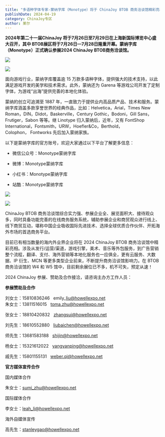 ```yaml
---
title: "多语种字体专家-蒙纳字库（Monotype）将于 ChinaJoy BTOB 商务洽谈馆精彩亮相"
publishDate: 2024-04-19
category: ChinaJoy专区
author: 莱尔
---
```


**2024年第二十一届ChinaJoy 将于7月26日至7月29日在上海新国际博览中心盛大召开，其中 BTOB展区将于7月26日—7月28日隆重开幕。蒙纳字库（Monotype）正式确认参展2024 ChinaJoy BTOB商务洽谈馆。**

![](https://ec-net-1251389766.cos.ap-shanghai.myqcloud.com/wp-content/uploads/2024/04/20240419150635904.jpg)

![](https://ec-net-1251389766.cos.ap-shanghai.myqcloud.com/wp-content/uploads/2024/04/20240419150638691.jpg)

面向游戏行业，蒙纳字库覆盖逾 15 万款多语种字体，提供强大的技术支持，以此满足游戏开发的美学和技术需求。此外，蒙纳还为 Garena 等游戏公司开发了定制字体，为游戏“出海”提供完善的本地化体验。

蒙纳的创立可追溯至 1887 年，一直致力于提供业内高品质产品、技术和服务。蒙纳字库涵盖多款享誉世界的经典作品，比如：Helvetica，Arial，Times New Roman，DIN，Didot，Baskerville，Century Gothic，Bodoni，Gill Sans，Frutiger，Sabon 等等。继 Linotype 归入蒙纳后，近年，又有 FontShop International，Fontsmith，URW，Hoefler&Co，Berthold， Colophon， Fontworks 先后加入蒙纳家族。

  
以下是蒙纳字库的官方账号，欢迎大家通过以下平台了解更多信息：

- 微信公众号：Monotype蒙纳字库

- 微博：Monotype蒙纳字库

- 小红书：Monotype蒙纳字库

- 站酷：Monotype蒙纳字库 

![](https://ec-net-1251389766.cos.ap-shanghai.myqcloud.com/wp-content/uploads/2024/04/20240419150641807.jpg)

![](https://ec-net-1251389766.cos.ap-shanghai.myqcloud.com/wp-content/uploads/2024/04/20240419150639315.jpg)

ChinaJoy BTOB 商务洽谈馆综合实力强、参展企业全、展览面积大、接待观众多，同时具备功能完善的在线商务服务系统，辅助参展企业和商贸观众进行线上、线下商贸互动，堪称中国企业吸收国际先进技术、选择全球优质合作伙伴、开拓海外市场的首选商务平台。

目前已有相当数量的海内外业界企业将在 2024 ChinaJoy BTOB 商务洽谈馆中精彩亮相。涉及从发行/运营/渠道，游戏引擎，美术、音乐等外包服务，到广告营销整个流程，翻译、支付、海外营销等本地化服务也一应俱全，更有云服务、大数据、IP 衍生、MCN 等更多类型企业前来，不断提升商务洽谈馆影响力。在 BTOB 商务洽谈馆的 W4 和 W5 馆中，目前剩余展位已不多，机不可失，预定从速！

2024 ChinaJoy 参展、赞助及合作接洽，请咨询主办方工作人员：

  
**参展赞助及合作**

刘女士：15810836246   emily\_liu@howellexpo.net  
朱女士：13811516015   toma.zhu@howellexpo.net

张女士：18810420832   zhangsui@howellexpo.net

刘先生：18610552880   liubaichen@howellexpo.net

师先生：13681583188   shijin@howellexpo.net

杨女士：15321612022   yangyanping@howellexpo.net

戚先生：15801155131   weber.qi@howellexpo.net  
  

**官方媒体宣传合作**

国内媒体合作

朱女士：[sumi\_zhu@howellexpo.net](mailto:sumi_zhu@howellexpo.net)

国际媒体合作

李女士：[leah\_li@howellexpo.net](mailto:leah_li@howellexpo.net)

海外自媒体宣传

高先生：stanleygao@howellexpo.net
